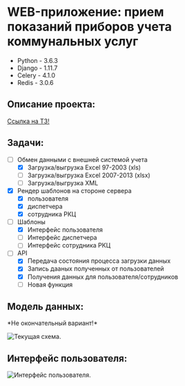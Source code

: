 WEB-приложение: прием показаний приборов учета коммунальных услуг
===========
- Python - 3.6.3
- Django - 1.11.7
- Celery - 4.1.0
- Redis - 3.0.6

Описание проекта:
------
[Ссылка на ТЗ!](https://gist.github.com/AlexeyRadchenko/6987015e4165f15fcaff9f797b805ad4)


Задачи:
------
- [ ] Обмен данными с внешней системой учета
    - [x] Загрузка/выгрузка Excel 97-2003 (xls)
    - [ ] Загрузка/выгрузка Excel 2007-2013 (xlsx)
    - [ ] Загрузка/выгрузка XML
- [x] Рендер шаблонов на стороне сервера
    - [x] пользователя
    - [x] диспетчера
    - [x] сотрудника РКЦ   
- [ ] Шаблоны
    - [x] Интерфейс пользователя
    - [ ] Интерфейс диспетчера
    - [ ] Интерфейс сотрудника РКЦ
- [ ] API
    - [x] Передача состояния процесса загрузки данных
    - [x] Запись дааных полученных от пользователей
    - [x] Получения данных для пользователя/сотрудников
    - [ ] Новая функция
    
Модель данных:
--------------
\*Не окончательный вариант!\*

![Текущая схема.][myimage]

[myimage]: http://bers-trg.fvds.ru/base.png

Интерфейс пользователя:
----------------------
![Интерфейс пользователя.][user_interface]

[user_interface]: http://bers-trg.fvds.ru/user_interface.png